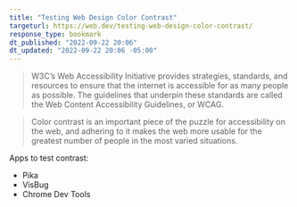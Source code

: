 ```yaml
---
title: "Testing Web Design Color Contrast"
targeturl: https://web.dev/testing-web-design-color-contrast/
response_type: bookmark
dt_published: "2022-09-22 20:06"
dt_updated: "2022-09-22 20:06 -05:00"
---
```


> W3C’s Web Accessibility Initiative provides strategies, standards, and resources to ensure that the internet is accessible for as many people as possible. The guidelines that underpin these standards are called the Web Content Accessibility Guidelines, or WCAG.

> Color contrast is an important piece of the puzzle for accessibility on the web, and adhering to it makes the web more usable for the greatest number of people in the most varied situations. 

Apps to test contrast:

- Pika
- VisBug
- Chrome Dev Tools